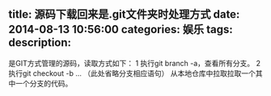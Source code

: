 title: 源码下载回来是.git文件夹时处理方式
date: 2014-08-13 10:56:00
categories: 娱乐
tags: 
description:
---
是GIT方式管理的源码，读取方式如下：
1 执行git branch -a，查看所有分支。
2 执行git checkout -b ... （此处省略分支相应语句） 从本地仓库中拉取拉取一个其中一个分支的代码。

